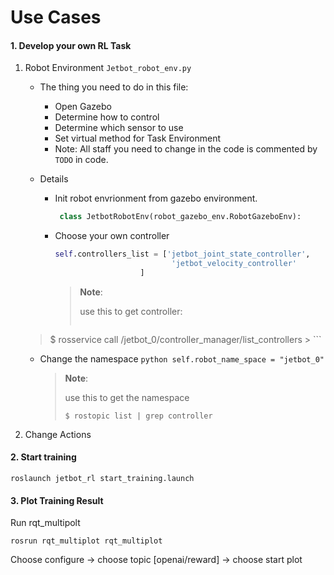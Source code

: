 # Use Cases

#### 1. Develop your own RL Task

1. Robot Environment `Jetbot_robot_env.py`

   * The thing you need to do in this file:

     * Open Gazebo
     * Determine how to control
     * Determine which sensor to use
     * Set virtual method for Task Environment
     * Note: All staff you need to change in the code is commented by `TODO` in code. 
     
   * Details

      * Init robot envrionment from gazebo environment.

         ```python
          class JetbotRobotEnv(robot_gazebo_env.RobotGazeboEnv):
         ```

      * Choose your own controller

         ```python
         self.controllers_list = ['jetbot_joint_state_controller',
                                   'jetbot_velocity_controller'
                            ]
         ```
      
         > **Note**:
         >
         > use this to get controller:
         >
         > ```
   > $ rosservice call /jetbot_0/controller_manager/list_controllers 
         > ```
      
      * Change the namespace `python self.robot_name_space = "jetbot_0" `
        
        > **Note**:
        > 
        > use this to get the namespace
        >
        > ````
        > $ rostopic list | grep controller
        > ````

2. Change Actions

   

#### 2. Start training

```shell
roslaunch jetbot_rl start_training.launch
```

#### 3. Plot Training Result

Run rqt_multipolt

```shell
rosrun rqt_multiplot rqt_multiplot
```

Choose configure -> choose topic [openai/reward] -> choose start plot 

